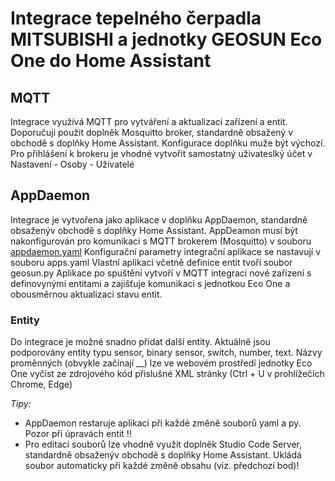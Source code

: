 # Integrace tepelného čerpadla MITSUBISHI a jednotky GEOSUN Eco One do Home Assistant
## MQTT
Integrace využívá MQTT pro vytváření a aktualizaci zařízení a entit. 
Doporučuji použit doplněk Mosquitto broker, standardně obsažený v obchodě s doplňky Home Assistant.
Konfigurace doplňku muže být výchozí. Pro přihlášení k brokeru je vhodné vytvořit samostatný uživateslký účet v Nastavení - Osoby - Uživatelé
## AppDaemon
Integrace je vytvořena jako aplikace v doplňku AppDaemon, standardně obsaženýv obchodě s doplňky Home Assistant.
AppDeamon musí být nakonfigurován pro komunikaci s MQTT brokerem (Mosquitto) v souboru [appdaemon.yaml](AppDaemon/appdaemon.yaml)
Konfigurační parametry integrační aplikace se nastavují v souboru apps.yaml
Vlastní aplikaci včetně definice entit tvoří soubor geosun.py
Aplikace po spuštění vytvoří v MQTT integraci nové zařízení s definovynými entitami a zajišťuje komunikaci s jednotkou Eco One a obousměrnou aktualizaci stavu entit. 
### Entity
Do integrace je možné snadno přidat další entity.
Aktuálně jsou podporovány entity typu sensor, binary sensor, switch, number, text.
Názvy proměnných (obvykle začínají __) lze ve webovém prostředí jednotky Eco One vyčíst ze zdrojového kód přislušné XML stránky (Ctrl + U v prohlížečích Chrome, Edge)     

_Tipy:_
- AppDaemon restaruje aplikaci při každé změně souborů yaml a py. Pozor při úpravách entit !!
- Pro editaci souborů lze vhodně využit doplněk Studio Code Server, standardně obsaženýv obchodě s doplňky Home Assistant. Ukládá soubor automaticky při každé změně obsahu (viz. předchozí bod)!

